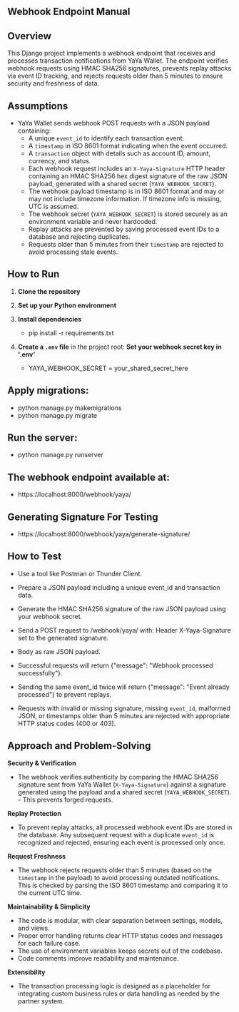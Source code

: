 ##  Webhook Endpoint Manual

## Overview

This Django project implements a webhook endpoint that receives and processes transaction notifications from YaYa Wallet. The endpoint verifies webhook requests using HMAC SHA256 signatures, prevents replay attacks via event ID tracking, and rejects requests older than 5 minutes to ensure security and freshness of data.

## Assumptions

- YaYa Wallet sends webhook POST requests with a JSON payload containing:
  - A unique `event_id` to identify each transaction event.
  - A `timestamp` in ISO 8601 format indicating when the event occurred.
  - A `transaction` object with details such as account ID, amount, currency, and status.
  - Each webhook request includes an `X-Yaya-Signature` HTTP header containing an HMAC SHA256 hex digest   signature of the raw JSON payload, generated with a shared secret (`YAYA_WEBHOOK_SECRET`).
  - The webhook payload timestamp is in ISO 8601 format and may or may not include timezone information. If timezone info is missing, UTC is assumed.
  - The webhook secret (`YAYA_WEBHOOK_SECRET`) is stored securely as an environment variable and never hardcoded.
  - Replay attacks are prevented by saving processed event IDs to a database and rejecting duplicates.
  - Requests older than 5 minutes from their `timestamp` are rejected to avoid processing stale events.


## How to Run

1. **Clone the repository**

2. **Set up your Python environment** 

3. **Install dependencies**
    - pip install -r requirements.txt


4. **Create a `.env` file** in the project root:
     **Set your webhook secret key in '.env'**
      - YAYA_WEBHOOK_SECRET = your_shared_secret_here

##  Apply migrations:

   - python manage.py makemigrations
   - python manage.py migrate
   
##   Run the server:
 - python manage.py runserver
    
    
## The webhook endpoint available at:
 - https://localhost:8000/webhook/yaya/ 
  
## Generating Signature For Testing
 - https://localhost:8000/webhook/yaya/generate-signature/


## How to Test
- Use a tool like Postman or Thunder Client.

- Prepare a JSON payload including a unique event_id and transaction data.

- Generate the HMAC SHA256 signature of the raw JSON payload using your webhook secret.

- Send a POST request to /webhook/yaya/ with:  Header X-Yaya-Signature set to the generated signature.

- Body as raw JSON payload.

- Successful requests will return {"message": "Webhook processed successfully"}.

- Sending the same event_id twice will return {"message": "Event already processed"} to prevent replays.

- Requests with invalid or missing signature, missing `event_id`, malformed JSON, or timestamps older than 5 minutes are rejected with appropriate HTTP status codes (400 or 403).



## Approach and Problem-Solving

**Security & Verification**  
- The webhook verifies authenticity by comparing the HMAC SHA256 signature sent from YaYa Wallet (`X-Yaya-Signature`) against a signature generated using the payload and a shared secret (`YAYA_WEBHOOK_SECRET`). - This prevents forged requests.

**Replay Protection**  
- To prevent replay attacks, all processed webhook event IDs are stored in the database. Any subsequent request with a duplicate `event_id` is recognized and rejected, ensuring each event is processed only once.

**Request Freshness**  
 - The webhook rejects requests older than 5 minutes (based on the `timestamp` in the payload) to avoid processing outdated notifications. This is checked by parsing the ISO 8601 timestamp and comparing it to the current UTC time.

**Maintainability & Simplicity**  
 - The code is modular, with clear separation between settings, models, and views.  
 - Proper error handling returns clear HTTP status codes and messages for each failure case.  
 - The use of environment variables keeps secrets out of the codebase.  
 - Code comments improve readability and maintenance.

**Extensibility**  
 - The transaction processing logic is designed as a placeholder for integrating custom business rules or data handling as needed by the partner system.




